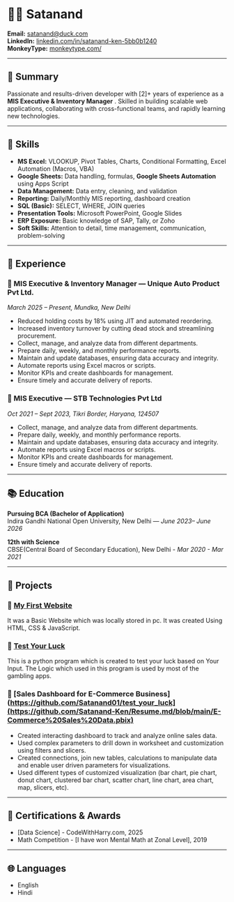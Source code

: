 # 🧑‍💼 Satanand

**Email:** satanand@duck.com  
**LinkedIn:** [linkedin.com/in/satanand-ken-5bb0b1240](https://www.linkedin.com/in/satanand-ken-5bb0b1240/)   
**MonkeyType:** [monkeytype.com/](https://monkeytype.com/profile/Kalamashtra)

---

## 🧭 Summary

Passionate and results-driven developer with [2]+ years of experience as a **MIS Executive & Inventory Manager** . Skilled in building scalable web applications, collaborating with cross-functional teams, and rapidly learning new technologies.

---

## 🧰 Skills

* **MS Excel:** VLOOKUP, Pivot Tables, Charts, Conditional Formatting, Excel Automation (Macros, VBA)
* **Google Sheets:** Data handling, formulas, **Google Sheets Automation** using Apps Script
* **Data Management:** Data entry, cleaning, and validation
* **Reporting:** Daily/Monthly MIS reporting, dashboard creation
* **SQL (Basic):** SELECT, WHERE, JOIN queries
* **Presentation Tools:** Microsoft PowerPoint, Google Slides
* **ERP Exposure:** Basic knowledge of SAP, Tally, or Zoho
* **Soft Skills:** Attention to detail, time management, communication, problem-solving
---

## 💼 Experience

### 🔹 MIS Executive & Inventory Manager — Unique Auto Product Pvt Ltd.  
*March 2025 – Present, Mundka, New Delhi*  
- Reduced holding costs by 18% using JIT and automated reordering.   
- Increased inventory turnover by cutting dead stock and streamlining procurement.
- Collect, manage, and analyze data from different departments.
- Prepare daily, weekly, and monthly performance reports.   
- Maintain and update databases, ensuring data accuracy and integrity.
- Automate reports using Excel macros or scripts.   
- Monitor KPIs and create dashboards for management.   
- Ensure timely and accurate delivery of reports.  

### 🔹 MIS Executive — STB Technologies Pvt Ltd  
*Oct 2021 – Sept 2023, Tikri Border, Haryana, 124507*  
- Collect, manage, and analyze data from different departments.
- Prepare daily, weekly, and monthly performance reports.   
- Maintain and update databases, ensuring data accuracy and integrity.
- Automate reports using Excel macros or scripts.   
- Monitor KPIs and create dashboards for management.   
- Ensure timely and accurate delivery of reports.

---

## 📚 Education

**Pursuing BCA (Bachelor of Application)**  
Indira Gandhi National Open University, New Delhi — *June 2023– June 2026*    

**12th with Science**   
CBSE(Central Board of Secondary Education), New Delhi - *Mar 2020 - Mar 2021*   

---

## 📂 Projects

### 📱 [My First Website](https://github.com/Satanand01/my-first-website)
It was a Basic Website which was locally stored in pc. It was created Using HTML, CSS & JavaScript.  

### 📱 [Test Your Luck](https://github.com/Satanand01/test_your_luck)
This is a python program which is created to test your luck based on Your Input. The Logic which used in this program is used by most of the gambling apps.

### 📱 [Sales Dashboard for E-Commerce Business](https://github.com/Satanand01/test_your_luck](https://github.com/Satanand-Ken/Resume.md/blob/main/E-Commerce%20Sales%20Data.pbix)
- Created interacting dashboard to track and analyze online sales data.
- Used complex parameters to drill down in worksheet and customization using filters and slicers.
- Created connections, join new tables, calculations to manipulate data and enable user driven parameters for visualizations.
- Used different types of customized visualization (bar chart, pie chart, donut chart, clustered bar chart, scatter chart, line chart, area chart, map, slicers, etc).
  
---
## 🏅 Certifications & Awards

- [Data Science] - CodeWithHarry.com, 2025  
- Math Competition - [I have won Mental Math at Zonal Level], 2019

---

## 🌐 Languages

- English
- Hindi

